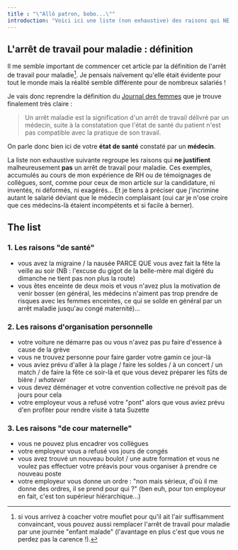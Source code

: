 ```yaml
---
title : "\"Allô patron, bobo...\""
introduction: "Voici ici une liste (non exhaustive) des raisons qui NE JUSTIFIENT PAS un arrêt maladie !"
---
```


## L'arrêt de travail pour maladie : définition

Il me semble important de commencer cet article par la définition de l'arrêt de travail pour maladie[^enfant]. Je pensais naïvement qu'elle était évidente pour tout le monde mais la réalité semble différente pour de nombreux salariés !

Je vais donc reprendre la définition du [Journal des femmes](http://sante-medecine.journaldesfemmes.com/faq/19107-arret-maladie-definition) que je trouve finalement très claire :

> Un arrêt maladie est la signification d'un arrêt de travail délivré par un médecin, suite à la constatation que l'état de santé du patient n'est pas compatible avec la pratique de son travail.

On parle donc bien ici de votre **état de santé** constaté par un **médecin**.

La liste non exhaustive suivante regroupe les raisons qui **ne justifient** malheureusement **pas** un arrêt de travail pour maladie. Ces exemples, accumulés au cours de mon expérience de RH ou de témoignages de collègues, sont, comme pour ceux de mon article sur la candidature, ni inventés, ni déformés, ni exagérés... Et je tiens à préciser que j'incrimine autant le salarié déviant que le médecin complaisant (oui car je n'ose croire que ces médecins-là étaient incompétents et si facile à berner).

## The list

### 1. Les raisons "de santé"

- vous avez la migraine / la nausée PARCE QUE vous avez fait la fête la veille au soir (NB : l'excuse du gigot de la belle-mère mal digéré du dimanche ne tient pas non plus la route)
- vous êtes enceinte de deux mois et vous n'avez plus la motivation de venir bosser (en général, les médecins n'aiment pas trop prendre de risques avec les femmes enceintes, ce qui se solde en général par un arrêt maladie jusqu'au congé maternité)...

### 2. Les raisons d'organisation personnelle

- votre voiture ne démarre pas ou vous n'avez pas pu faire d'essence à cause de la grève
- vous ne trouvez personne pour faire garder votre gamin ce jour-là
- vous aviez prévu d'aller à la plage / faire les soldes / à un concert / un match / de faire la fête ce soir-là et que vous devez préparer les fûts de bière / <i lang="en">whatever</i>
- vous devez déménager et votre convention collective ne prévoit pas de jours pour cela
- votre employeur vous a refusé votre "pont" alors que vous aviez prévu d'en profiter pour rendre visite à tata Suzette

### 3. Les raisons "de cour maternelle"

- vous ne pouvez plus encadrer vos collègues
- votre employeur vous a refusé vos jours de congés
- vous avez trouvé un nouveau boulot / une autre formation et vous ne voulez pas effectuer votre préavis pour vous organiser à prendre ce nouveau poste
- votre employeur vous donne un ordre : "non mais sérieux, d'où il me donne des ordres, il se prend pour qui ?" (ben euh, pour ton employeur en fait, c'est ton supérieur hiérarchique...)


[^enfant]: si vous arrivez à coacher votre mouflet pour qu'il ait l'air suffisamment convaincant, vous pouvez aussi remplacer l'arrêt de travail pour maladie par une journée "enfant malade" (l'avantage en plus c'est que vous ne perdez pas la carence !).
